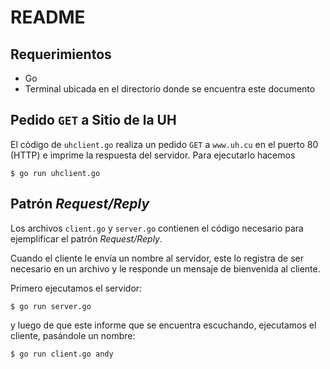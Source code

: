# README

## Requerimientos
- Go
- Terminal ubicada en el directorio donde se encuentra este documento

## Pedido `GET` a Sitio de la UH

El código de `uhclient.go` realiza un pedido `GET` a `www.uh.cu` en el puerto 80 (HTTP) e imprime la respuesta del servidor. Para ejecutarlo hacemos

```console
$ go run uhclient.go
```

## Patrón *Request/Reply*
Los archivos `client.go` y `server.go` contienen el código necesario para ejemplificar el patrón *Request/Reply*.

Cuando el cliente le envía un nombre al servidor, este lo registra de ser necesario en un archivo y le responde un mensaje de bienvenida al cliente.

Primero ejecutamos el servidor:

```console
$ go run server.go
```

y luego de que este informe que se encuentra escuchando, ejecutamos el cliente, pasándole un nombre:

```console
$ go run client.go andy
```